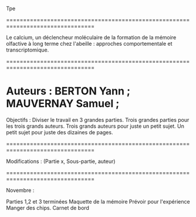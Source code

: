 Tpe

================================================================================

Le calcium, un déclencheur moléculaire de la formation de la mémoire olfactive à long terme chez l'abeille : approches comportementale et transcriptomique.

================================================================================

Auteurs : BERTON Yann ; MAUVERNAY Samuel ; 
================================================================================

Objectifs : Diviser le travail en 3 grandes parties.
Trois grandes parties pour les trois grands auteurs.
Trois grands auteurs pour juste un petit sujet.
Un petit sujet pour juste des dizaines de pages.

================================================================================

Modifications :
(Partie x, Sous-partie, auteur)

================================================================================

Novembre :

Parties 1,2 et 3 terminées
Maquette de la mémoire
Prévoir pour l'expérience
Manger des chips.
Carnet de bord
